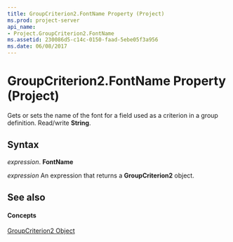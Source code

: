 ```yaml
---
title: GroupCriterion2.FontName Property (Project)
ms.prod: project-server
api_name:
- Project.GroupCriterion2.FontName
ms.assetid: 230086d5-c14c-0150-faad-5ebe05f3a956
ms.date: 06/08/2017
---
```



# GroupCriterion2.FontName Property (Project)

Gets or sets the name of the font for a field used as a criterion in a group definition. Read/write  **String**.


## Syntax

 _expression_. **FontName**

 _expression_ An expression that returns a **GroupCriterion2** object.


## See also


#### Concepts


[GroupCriterion2 Object](Project.GroupCriterion2.md)

